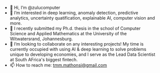 - 👋 Hi, I’m @zulucomputer
- 👀 I’m interested in deep learning, anomaly detection, predictive analytics, uncertainty quatification, explainable AI, computer vision and more.
- 🌱 I recently submitted my Ph.d. thesis in the school of Computer Science and Applied Mathematics at the University of the Witwatersrand, Johannesburg.
- 💞️ I’m looking to collaborate on any interesting projects! My time is currently occupied with using AI & deep learning to solve problems unique to developing economies, and I serve as the Lead Data Scientist at South AFrica's biggest fintech.
- 📫 How to reach me: tmm.mathonsi@gmail.com

<!---
zulucomputer/zulucomputer is a ✨ special ✨ repository because its `README.md` (this file) appears on your GitHub profile.
You can click the Preview link to take a look at your changes.
--->
